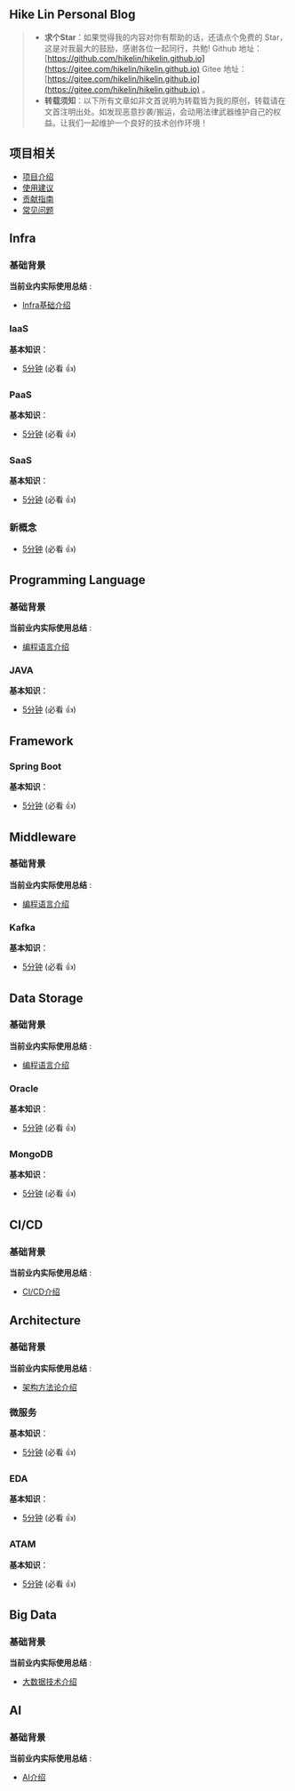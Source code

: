 ## Hike Lin Personal Blog

> - **求个Star**：如果觉得我的内容对你有帮助的话，还请点个免费的 Star，这是对我最大的鼓励，感谢各位一起同行，共勉! Github 地址：[https://github.com/hikelin/hikelin.github.io](https://gitee.com/hikelin/hikelin.github.io)  Gitee 地址：[https://gitee.com/hikelin/hikelin.github.io](https://gitee.com/hikelin/hikelin.github.io) 。
> - **转载须知**：以下所有文章如非文首说明为转载皆为我的原创，转载请在文首注明出处。如发现恶意抄袭/搬运，会动用法律武器维护自己的权益。让我们一起维护一个良好的技术创作环境！

## 项目相关

- [项目介绍](./intro.md)
- [使用建议](./read-suggestion.md)
- [贡献指南](./contribution-guideline.md)
- [常见问题](./faq.md)

## Infra

### 基础背景

**当前业内实际使用总结** :

- [Infra基础介绍](./infra/basis/infra-basic-01.md)

### IaaS

**基本知识**：

- [5分钟](./docs/infra/iaas/5-mins-overview.md) (必看 :+1:)

### PaaS

**基本知识**：

- [5分钟](./docs/infra/PaaS/5-mins-overview.md) (必看 :+1:)

### SaaS

**基本知识**：

- [5分钟](./docs/infra/SaaS/5-mins-overview.md) (必看 :+1:)

### 新概念

- [5分钟](./docs/infra/new-concept/5-mins-overview.md) (必看 :+1:)

## Programming Language

### 基础背景

**当前业内实际使用总结** :

- [编程语言介绍](./programming/basis/programming-basic-01.md)

### JAVA

**基本知识**：

- [5分钟](./docs/programming/java/5-mins-overview.md) (必看 :+1:)

## Framework

### Spring Boot

**基本知识**：

- [5分钟](./docs/framework/spring-boot/5-mins-overview.md) (必看 :+1:)


## Middleware

### 基础背景

**当前业内实际使用总结** :

- [编程语言介绍](./middleware/basis/middleware-basic-01.md)

### Kafka

**基本知识**：

- [5分钟](./docs/middleware/kafka/5-mins-overview.md) (必看 :+1:)


## Data Storage


### 基础背景

**当前业内实际使用总结** :

- [编程语言介绍](./data-storage/basis/data-storage-basic-01.md)


### Oracle

**基本知识**：

- [5分钟](./docs/data-storage/oracle/5-mins-overview.md) (必看 :+1:)


### MongoDB

**基本知识**：

- [5分钟](./docs/data-storage/mongodb/5-mins-overview.md) (必看 :+1:)


## CI/CD

### 基础背景

**当前业内实际使用总结** :

- [CI/CD介绍](./ci-cd/basis/ci-cd-basic-01.md)


## Architecture

### 基础背景

**当前业内实际使用总结** :

- [架构方法论介绍](./architecture/basis/architecture-basic-01.md)


### 微服务

**基本知识**：

- [5分钟](./docs/architecture/microservice/5-mins-overview.md) (必看 :+1:)

### EDA

**基本知识**：

- [5分钟](./docs/architecture/eda/5-mins-overview.md) (必看 :+1:)


### ATAM

**基本知识**：

- [5分钟](./docs/architecture/atam/5-mins-overview.md) (必看 :+1:)

## Big Data

### 基础背景

**当前业内实际使用总结** :

- [大数据技术介绍](./bigdata/basis/bigdata-basic-01.md)

## AI

### 基础背景

**当前业内实际使用总结** :

- [AI介绍](./ai/basis/ai-basic-01.md)
